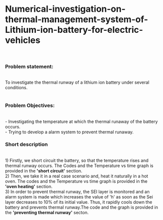 # Numerical-investigation-on-thermal-management-system-of-Lithium-ion-battery-for-electric-vehicles </br>
</br>

### Problem statement:</br>
</br>
To investigate the thermal runway of a lithium ion battery under several conditions.</br>
</br>

### Problem Objectives:
</br>
- Investigating the temperature at which the thermal runaway of the battery occurs.</br>
- Trying to develop a alarm system to prevent thermal runaway.</br>

### Short description</br>
</br>
1) Firstly, we short circuit the battery, so that the temperature rises and thermal runway occurs. The Codes and the Temperature vs time graph is provided in the <b>'short circuit'</b> section.</br>
2) Then, we take it in a real case scenario and, heat it naturally in a hot oven. The codes and the Temperature vs time graph is provided in the <b>'oven heating'</b> section.</br>
3) In order to prevent thermal runway, the SEI layer is monitored and an alarm system is made which increases the value of 'h' as soon as the Sei layer decreases to 10% of its initial value. Thus, it rapidly cools down the battery and prevents thermal runway.The code and the graph is provided in the <b>'preventing thermal runway'</b> secton.
